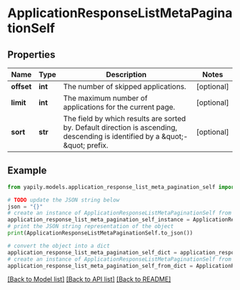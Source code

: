 # ApplicationResponseListMetaPaginationSelf


## Properties

Name | Type | Description | Notes
------------ | ------------- | ------------- | -------------
**offset** | **int** | The number of skipped applications. | [optional] 
**limit** | **int** | The maximum number of applications for the current page. | [optional] 
**sort** | **str** | The field by which results are sorted by. Default direction is ascending, descending is identified by a \&quot;-\&quot; prefix. | [optional] 

## Example

```python
from yapily.models.application_response_list_meta_pagination_self import ApplicationResponseListMetaPaginationSelf

# TODO update the JSON string below
json = "{}"
# create an instance of ApplicationResponseListMetaPaginationSelf from a JSON string
application_response_list_meta_pagination_self_instance = ApplicationResponseListMetaPaginationSelf.from_json(json)
# print the JSON string representation of the object
print(ApplicationResponseListMetaPaginationSelf.to_json())

# convert the object into a dict
application_response_list_meta_pagination_self_dict = application_response_list_meta_pagination_self_instance.to_dict()
# create an instance of ApplicationResponseListMetaPaginationSelf from a dict
application_response_list_meta_pagination_self_from_dict = ApplicationResponseListMetaPaginationSelf.from_dict(application_response_list_meta_pagination_self_dict)
```
[[Back to Model list]](../README.md#documentation-for-models) [[Back to API list]](../README.md#documentation-for-api-endpoints) [[Back to README]](../README.md)


